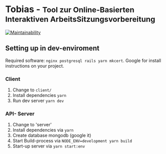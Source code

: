 # Tobias - <small>Tool zur Online-Basierten Interaktiven ArbeitsSitzungsvorbereitung</small>

[![Maintainability](https://api.codeclimate.com/v1/badges/546f14bca0cac2af9133/maintainability)](https://codeclimate.com/github/FachschaftMathPhys/tobias/maintainability)

## Setting up in dev-enviroment

Required software: `nginx postgresql rails yarn mkcert`. Google for install instructions on your project.

### Client

1. Change to `client/`
2. Install dependencies `yarn`
3. Run dev server `yarn dev`

### API- Server

1. Change to 'server'
2. Install dependencies via `yarn`
3. Create database mongodb (google it)
4. Start Build-process via `NODE_ENV=development yarn build`
5. Start-up server via `yarn start:env`


